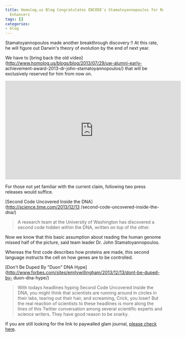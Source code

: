 ```yaml
---
title: Homolog.us Blog Congratulates ENCODE's Stamatoyannopoulos for Rediscovering
  Enhancers
tags: []
categories:
- blog
---
```

Stamatoyannopoulos made another breakthrough discovery !! At this rate, he
will figure out Darwin's theory of evolution by the end of next year.
<!--more-->

We have to [bring back the old
video](http://www.homolog.us/blogs/blog/2013/07/29/uw-alumni-early-
achievement-award-2013-dr-john-stamatoyannopoulos/) that will be exclusively
reserved for him from now on.

<iframe width="560" height="315" src="http://www.youtube.com/embed/HttF5HVYtlQ" frameborder="0"> </iframe>


For those not yet familiar with the current claim, following two press
releases would suffice.

[Second Code Uncovered Inside the DNA](http://science.time.com/2013/12/13
/second-code-uncovered-inside-the-dna/)

> A research team at the University of Washington has discovered a second code
hidden within the DNA, written on top of the other.

Now we know that this basic assumption about reading the human genome missed
half of the picture, said team leader Dr. John Stamatoyannopoulos.

Whereas the first code describes how proteins are made, this second language
instructs the cell on how genes are to be controlled.

[Don't Be Duped By "Duon" DNA
Hype](http://www.forbes.com/sites/emilywillingham/2013/12/13/dont-be-duped-by-
duon-dna-hype/)

> With todays headlines hyping Second Code Uncovered Inside the DNA, you might
think that scientists are running around in circles in their labs, tearing out
their hair, and screaming, Crick, you loser! But the real reaction of
scientists to these headlines is more along the lines of this Twitter
conversation among several scientific experts and science writers. They have
good reason to be snarky.

If you are still looking for the link to paywalled glam journal, [please check
here](http://www.sciencemag.org/content/342/6164/1367.abstract).

